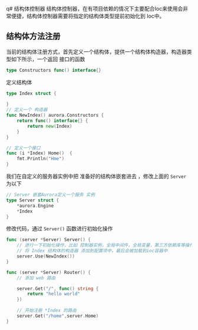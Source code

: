 q# 结构体控制器
结构体控制器，在有项目依赖的情况下主要配合Ioc来使用会非常便捷，结构体控制器需要将指定的结构体类型提前初始化到 Ioc中。
## 结构体方法注册
当前的结构体注册方式，首先定义一个结构体，提供一个结构体构造器，构造器类型如下所示，一个返回 接口的函数
```go
type Constructors func() interface{}
```
定义结构体
```go
type Index struct {
	
}
// 定义一个 构造器
func NewIndex() aurora.Constructors {
	return func() interface{} {
		return new(Index)
	}
}

// 定义一个接口
func (i *Index) Home()  {
	fmt.Println("Hme")
}
```
我们在自定义的服务器实例中把 准备好的结构体嵌套进去 ，修改上面的 `Server` 为以下
```go
// Server 嵌套Aurora定义一个服务 实例
type Server struct {
    *aurora.Engine
    *Index
}
```
修改代码，通过 `Server()` 函数进行初始化操作
```go
func (server *Server) Server() {
	// 进行一下初始化操作，比如 控制器实例，全局中间件，全局变量，第三方依赖库等操作
	// 将 Index 结构体的构造器 添加到配置项中，最后会被加载到ioc容器中
	server.Use(NewIndex())
}

func (server *Server) Router() {
	// 添加 web 路由

	server.Get("/", func() string {
		return "hello world"
	})
	
	// 开始注册 *Index 的路由 
	server.Get("/home",server.Home)
}
```
